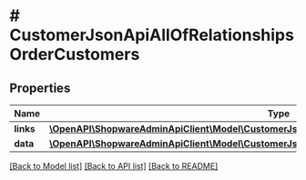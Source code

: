 # # CustomerJsonApiAllOfRelationshipsOrderCustomers

## Properties

Name | Type | Description | Notes
------------ | ------------- | ------------- | -------------
**links** | [**\OpenAPI\ShopwareAdminApiClient\Model\CustomerJsonApiAllOfRelationshipsOrderCustomersLinks**](CustomerJsonApiAllOfRelationshipsOrderCustomersLinks.md) |  | [optional]
**data** | [**\OpenAPI\ShopwareAdminApiClient\Model\CustomerJsonApiAllOfRelationshipsOrderCustomersData[]**](CustomerJsonApiAllOfRelationshipsOrderCustomersData.md) |  | [optional]

[[Back to Model list]](../../README.md#models) [[Back to API list]](../../README.md#endpoints) [[Back to README]](../../README.md)
